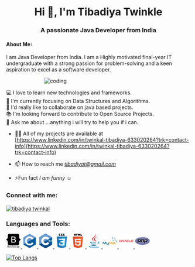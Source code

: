 <h1 align="center">Hi 👋, I'm Tibadiya Twinkle</h1>
<h3 align="center">A passionate Java Developer from India</h3>
<h4 align="left">About Me:</h4><p>I am  Java Developer from India. I am a Highly motivated final-year IT undergraduate with a strong passion for problem-solving and a keen aspiration to excel as a software developer.</p>

<img align="right" width=400 alt="coding" src="https://media2.giphy.com/media/qgQUggAC3Pfv687qPC/giphy.gif">
<p align="left">
<p align="left"> <a href="https://twitter.com/" target="blank"><img src="https://img.shields.io/twitter/follow/?logo=twitter&style=for-the-badge" alt="" /></a> </p>

💻 I love to learn new technologies and frameworks. <br>
🌱 I'm currently focusing on Data Structures and Algorithms. <br>
👯 I'd really like to collaborate on java based projects.<br>
📚 I'm looking forward to contribute to Open Source Projects. <br>
💬 Ask me about ...anything i will try to help you if i can. <br>
<!-- 🌱 I’m currently learning *Spring,Spring boot,DSA...* -->

- 👨‍💻 All of my projects are available at [https://www.linkedin.com/in/twinkal-tibadiya-633020264?trk=contact-info](https://www.linkedin.com/in/twinkal-tibadiya-633020264?trk=contact-info)

- 📫 How to reach me *tibadiyat@gmail.com*

- ⚡Fun fact *I am funny ☺*

<h3 align="left">Connect with me:</h3>
<p align="left">
<a href="https://www.linkedin.com/in/twinkal-tibadiya-633020264?trk=contact-info"><img align="center" src="https://raw.githubusercontent.com/rahuldkjain/github-profile-readme-generator/master/src/images/icons/Social/linked-in-alt.svg" alt="tibadiya twinkal" height="30" width="40" /></a>
</p>

<h3 align="left">Languages and Tools:</h3>
<p align="left"> <a href="https://getbootstrap.com" target="_blank" rel="noreferrer"> <img src="https://raw.githubusercontent.com/devicons/devicon/master/icons/bootstrap/bootstrap-plain-wordmark.svg" alt="bootstrap" width="40" height="40"/> </a> <a href="https://www.cprogramming.com/" target="_blank" rel="noreferrer"> <img src="https://raw.githubusercontent.com/devicons/devicon/master/icons/c/c-original.svg" alt="c" width="40" height="40"/> </a> <a href="https://www.w3schools.com/cpp/" target="_blank" rel="noreferrer"> <img src="https://raw.githubusercontent.com/devicons/devicon/master/icons/cplusplus/cplusplus-original.svg" alt="cplusplus" width="40" height="40"/> </a> <a href="https://www.w3schools.com/css/" target="_blank" rel="noreferrer"> <img src="https://raw.githubusercontent.com/devicons/devicon/master/icons/css3/css3-original-wordmark.svg" alt="css3" width="40" height="40"/> </a> <a href="https://www.w3.org/html/" target="_blank" rel="noreferrer"> <img src="https://raw.githubusercontent.com/devicons/devicon/master/icons/html5/html5-original-wordmark.svg" alt="html5" width="40" height="40"/> </a> <a href="https://www.java.com" target="_blank" rel="noreferrer"> <img src="https://raw.githubusercontent.com/devicons/devicon/master/icons/java/java-original.svg" alt="java" width="40" height="40"/> </a> <a href="https://www.mysql.com/" target="_blank" rel="noreferrer"> <img src="https://raw.githubusercontent.com/devicons/devicon/master/icons/mysql/mysql-original-wordmark.svg" alt="mysql" width="40" height="40"/> </a> <a href="https://www.oracle.com/" target="_blank" rel="noreferrer"> <img src="https://raw.githubusercontent.com/devicons/devicon/master/icons/oracle/oracle-original.svg" alt="oracle" width="40" height="40"/> </a> <a href="https://www.php.net" target="_blank" rel="noreferrer"> <img src="https://raw.githubusercontent.com/devicons/devicon/master/icons/php/php-original.svg" alt="php" width="40" height="40"/> </a> </p>


[![Top Langs](https://github-readme-stats.vercel.app/api/top-langs/?username=Twinkle-Tibadiya)](https://github.com/anuraghazra/github-readme-stats)

